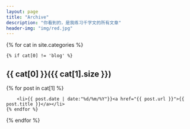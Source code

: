 ```yaml
---
layout: page 
title: "Archive"
description: "你看到的，是我练习千字文的所有文章"
header-img: "img/red.jpg"
---
```


{% for cat in site.categories %} 

	{% if cat[0] != 'blog' %} 
   <a name="{{ cat[0] }}"></a>
   <h2>{{ cat[0] }}({{ cat[1].size }})</h2> 
     {% for post in cat[1] %} 

    
        <li>{{ post.date | date:"%d/%m/%Y"}}<a href="{{ post.url }}">{{ post.title }}</a></li>
    {% endfor %}
</ul>
{% endfor %}